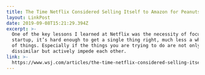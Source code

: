 ```yaml
---
title: The Time Netflix Considered Selling Itself to Amazon for Peanuts
layout: LinkPost
date: 2019-09-08T15:21:29.394Z
excerpt: >-
  One of the key lessons I learned at Netflix was the necessity of focus. At a
  startup, it’s hard enough to get a single thing right, much less a whole bunch
  of things. Especially if the things you are trying to do are not only
  dissimilar but actively impede each other.
link: >-
  https://www.wsj.com/articles/the-time-netflix-considered-selling-itself-to-amazon-for-peanuts-11567762210
---
```


